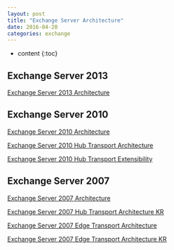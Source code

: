 ```yaml
---
layout: post
title: "Exchange Server Architecture"
date: 2016-04-20
categories: exchange
---
```


* content
{:toc}

## Exchange Server 2013

[Exchange Server 2013 Architecture](/media/exchange/ex2013architecture.pdf)


## Exchange Server 2010

[Exchange Server 2010 Architecture](/media/exchange/exchange_2010_poster.pdf)

[Exchange Server 2010 Hub Transport Architecture](/media/exchange/exchange2010_hubtransportrolearchitecture.pdf)

[Exchange Server 2010 Hub Transport Extensibility](/media/exchange/exchange2010_hubtransportextensibility.pdf)


## Exchange Server 2007

[Exchange Server 2007 Architecture](/media/exchange/exchangeposter.pdf)

[Exchange Server 2007 Hub Transport Architecture KR](/media/exchange/exchange2007_hubtransportrolearchitecture_ko.pdf)

[Exchange Server 2007 Edge Transport Architecture](/media/exchange/exchange2007_edgetransportrolearchitecture.pdf)

[Exchange Server 2007 Edge Transport Architecture KR](/media/exchange/exchange2007_edgetransportrolearchitecture_ko.pdf)